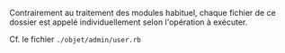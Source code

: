 Contrairement au traitement des modules habituel, chaque fichier de ce dossier est appelé individuellement selon l'opération à exécuter.

Cf. le fichier `./objet/admin/user.rb`
